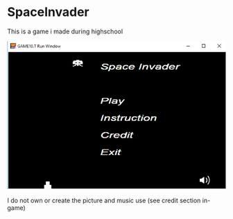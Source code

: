 # SpaceInvader
This is a game i made during highschool

![alt text](https://github.com/hoyinng/SpaceInvader/blob/master/example.PNG)

I do not own or create the picture and music use (see credit section in-game)
